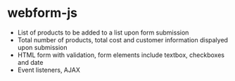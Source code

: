 # webform-js

- List of products to be added to a list upon form submission
- Total number of products, total cost and customer information dispalyed upon submission
- HTML form with validation, form elements include textbox, checkboxes and date
- Event listeners, AJAX 
